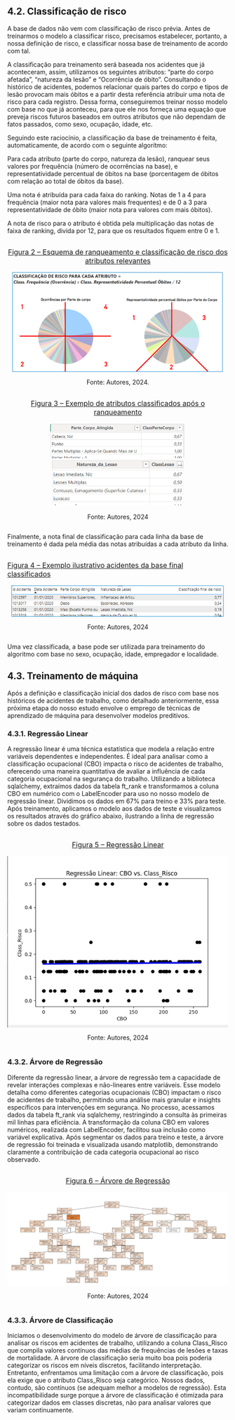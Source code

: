 ## 4.2. Classificação de risco 

A base de dados não vem com classificação de risco prévia. Antes de treinarmos o modelo a classificar risco, precisamos estabelecer, portanto, a nossa definição de risco, e classificar nossa base de treinamento de acordo com tal. 

A classificação para treinamento será baseada nos acidentes que já aconteceram, assim, utilizamos os seguintes atributos: “parte do corpo afetada”, “natureza da lesão” e “Ocorrência de óbito”. Consultando o histórico de acidentes, podemos relacionar quais partes do corpo e tipos de lesão provocam mais óbitos e a partir desta referência atribuir uma nota de risco para cada registro. Dessa forma, conseguiremos treinar nosso modelo com base no que já aconteceu, para que ele nos forneça uma equação que preveja riscos futuros baseados em outros atributos que não dependam de fatos passados, como sexo, ocupação, idade, etc. 

Seguindo este raciocínio, a classificação da base de treinamento é feita, automaticamente, de acordo com o seguinte algorítmo: 

Para cada atributo (parte do corpo, natureza da lesão), ranquear seus valores por frequência (número de ocorrências na base), e representatividade percentual de óbitos na base (porcentagem de óbitos com relação ao total de óbitos da base). 

Uma nota é atribuída para cada faixa do ranking. Notas de 1 a 4 para frequência (maior nota para valores mais frequentes) e de 0 a 3 para representatividade de óbito (maior nota para valores com mais óbitos). 

A nota de risco para o atributo é obtida pela multiplicação das notas de faixa de ranking, divida por 12, para que os resultados fiquem entre 0 e 1. 


<div style="display: flex; flex-direction: column; align-items: center; justify-content: center; text-align: center;">
    <p style="font-size: 16px; text-decoration: underline;"> Figura 2 – Esquema de ranqueamento e classificação de risco dos atributos relevantes </p>
  <img src="imagens/etapa4_img_classificacao1.png" alt="Esquema de ranqueamento e classificação de risco dos atributos relevantes">
  <p>Fonte: Autores, 2024.</p>
</div>


<div style="display: flex; flex-direction: column; align-items: center; justify-content: center; text-align: center;">
  <p style="font-size: 16px; text-decoration: underline;">Figura 3 – Exemplo de atributos classificados após o ranqueamento</p>
  <div>
    <img src="imagens/etapa4_img_classificacao2_1.png" alt="Exemplo de atributos classificados após o ranqueamento1">
  </div>
  <div>
    <img src="imagens/etapa4_img_classificacao2_2.png" alt="Exemplo de atributos classificados após o ranqueamento2">
  </div>
  <p>Fonte: Autores, 2024</p>
</div>



Finalmente, a nota final de classificação para cada linha da base de treinamento é dada pela média das notas atribuídas a cada atributo da linha.

<div style="display: flex; flex-direction: column; align-items: center; justify-content: center;">
    <p style="font-size: 16px; text-decoration: underline;"> Figura 4 – Exemplo ilustrativo acidentes da base final classificados</p>
  <img src="imagens/etapa4_img_classificacao3.png" alt="Exemplo de atributos classificados após o ranqueamento1">
  <p>Fonte: Autores, 2024</p>
</div>

Uma vez classificada, a base pode ser utilizada para treinamento do algoritmo com base no sexo, ocupação, idade, empregador e localidade.

## 4.3. Treinamento de máquina
Após a definição e classificação inicial dos dados de risco com base nos históricos de acidentes de trabalho, como detalhado anteriormente, essa próxima etapa do nosso estudo envolve o emprego de técnicas de aprendizado de máquina para desenvolver modelos preditivos.

### 4.3.1. Regressão Linear
A regressão linear é uma técnica estatística que modela a relação entre variáveis dependentes e independentes. É ideal para analisar como a classificação ocupacional (CBO) impacta o risco de acidentes de trabalho, oferecendo uma maneira quantitativa de avaliar a influência de cada categoria ocupacional na segurança do trabalho.
Utilizando a biblioteca sqlalchemy, extraímos dados da tabela ft_rank e transformamos a coluna CBO em numérico com o LabelEncoder para uso no nosso modelo de regressão linear. Dividimos os dados em 67% para treino e 33% para teste. Após treinamento, aplicamos o modelo aos dados de teste e visualizamos os resultados através do gráfico abaixo, ilustrando a linha de regressão sobre os dados testados.


<div style="display: flex; flex-direction: column; align-items: center; justify-content: center;">
    <p style="font-size: 16px; text-decoration: underline;"> Figura 5 – Regressão Linear</p>
  <img src="imagens/etapa4_regressao_linear.jpeg" alt="Exemplo de atributos classificados após o ranqueamento1">
  <p>Fonte: Autores, 2024</p>
</div>

### 4.3.2. Árvore de Regressão
Diferente da regressão linear, a árvore de regressão tem a capacidade de revelar interações complexas e não-lineares entre variáveis. Esse modelo detalha como diferentes categorias ocupacionais (CBO) impactam o risco de acidentes de trabalho, permitindo uma análise mais granular e insights específicos para intervenções em segurança.
No processo, acessamos dados da tabela ft_rank via sqlalchemy, restringindo a consulta às primeiras mil linhas para eficiência. A transformação da coluna CBO em valores numéricos, realizada com LabelEncoder, facilitou sua inclusão como variável explicativa. Após segmentar os dados para treino e teste, a árvore de regressão foi treinada e visualizada usando matplotlib, demonstrando claramente a contribuição de cada categoria ocupacional ao risco observado.


<div style="display: flex; flex-direction: column; align-items: center; justify-content: center;">
    <p style="font-size: 16px; text-decoration: underline;"> Figura 6 – Árvore de Regressão</p>
  <img src="imagens/etapa4_arvore_regressao.jpeg" alt="Exemplo de atributos classificados após o ranqueamento1">
  <p>Fonte: Autores, 2024</p>
</div>

### 4.3.3. Árvore de Classificação
Iniciamos o desenvolvimento do modelo de árvore de classificação para analisar os riscos em acidentes de trabalho, utilizando a coluna Class_Risco que compila valores contínuos das médias de frequências de lesões e taxas de mortalidade. A árvore de classificação seria muito boa pois poderia categorizar os riscos em níveis discretos, facilitando interpretação.
Entretanto, enfrentamos uma limitação com a árvore de classificação, pois ela exige que o atributo Class_Risco seja categórico. Nossos dados, contudo, são contínuos (se adequam melhor a modelos de regressão). Esta incompatibilidade surge porque a árvore de classificação é otimizada para categorizar dados em classes discretas, não para analisar valores que variam continuamente.
